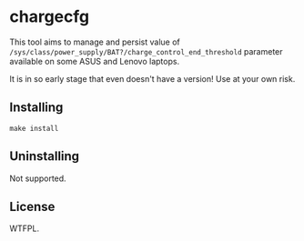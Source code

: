 # chargecfg

This tool aims to manage and persist value of `/sys/class/power_supply/BAT?/charge_control_end_threshold` parameter available on some ASUS and Lenovo laptops.

It is in so early stage that even doesn't have a version! Use at your own risk.


## Installing

    make install

## Uninstalling

Not supported.

## License

WTFPL.
